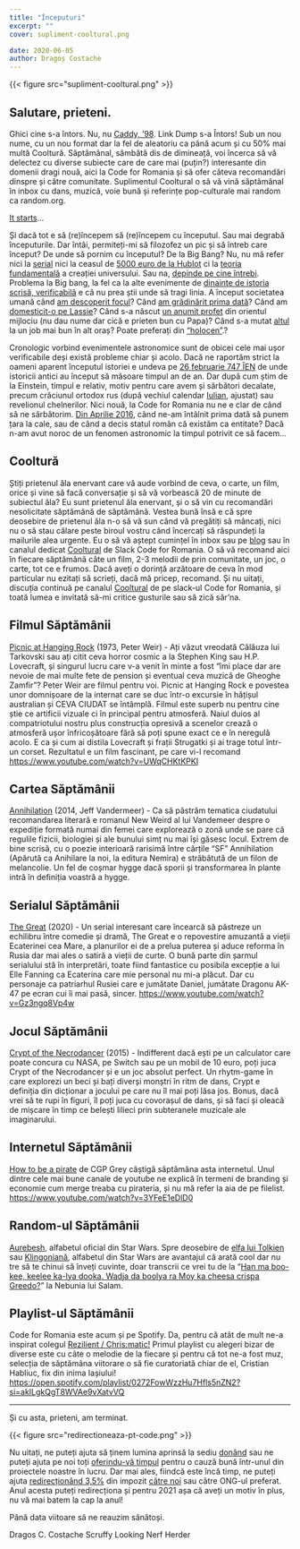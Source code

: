 ```yaml
---
title: "Începuturi"
excerpt: ""
cover: supliment-cooltural.png

date: 2020-06-05
author: Dragoș Costache
---
```


{{< figure src="supliment-cooltural.png" >}}

## Salutare, prieteni.

Ghici cine s-a întors. Nu, nu [Caddy, ’98](https://www.youtube.com/watch?v=kQh467bLaDM). Link Dump s-a Întors! Sub un nou nume, cu un nou format dar la fel de aleatoriu ca până acum și cu 50% mai multă Cooltură. Săptămânal, sâmbătă dis de dimineață, voi încerca să vă delectez cu diverse subiecte care de care mai (puțin?) interesante din domenii dragi nouă, aici la Code for Romania și să ofer câteva recomandări dinspre și către comunitate. Suplimentul Cooltural o să vă vină săptămânal în inbox cu dans, muzică, voie bună și referințe pop-culturale mai random ca random.org.

[It starts](https://www.youtube.com/watch?v=XuhgHzuPYiI)...

Și dacă tot e să (re)începem să (re)începem cu începutul. Sau mai degrabă începuturile. Dar întâi, permiteți-mi să filozofez un pic și să întreb care început? De unde să pornim cu începutul? De la Big Bang? Nu, nu mă refer nici la [serial](https://www.express.co.uk/showbiz/tv-radio/1290663/Big-Bang-Theory-what-is-Nobel-Prize-award-why-Sheldon-Amy-win-series-finale) nici la ceasul de [5000 euro de la Hublot](https://www.engadget.com/hublot-smartwatch-big-bang-e-wear-os-160221804.html?guccounter=1&guce_referrer=aHR0cHM6Ly93d3cuZ29vZ2xlLmNvbS8&guce_referrer_sig=AQAAAKVElP3pFzGtYfFOi3Qrhu1VZKn9R8w565QkEZs8xPllp2T76JR-LezgBhmcSivqnnahcf2lCUpgctYPbQAEdElZ-dZn-IMkctz_oo72ynknKk4I2hiujtuApWgGw_kwXhU_qI8FkeXUadb6unRAAu7lkgd9tcjgqeI5R7j1vv0C) ci la [teoria fundamentală](https://www.youtube.com/watch?v=wNDGgL73ihY) a creației universului. Sau na, [depinde pe cine întrebi](https://www.frontiersin.org/articles/10.3389/fpsyg.2015.00793/full). Problema la Big bang, la fel ca la alte evenimente de [dinainte de istoria scrisă, verificabilă](https://www.nature.com/articles/338238a0) e că nu prea știi unde să tragi linia. A început societatea umană când [am descoperit focul](https://time.com/5295907/discover-fire/)? Când [am grădinărit prima dată](https://www.sciencedaily.com/releases/2015/07/150722144709.htm)? Când am [domesticit-o pe Lassie](https://www.theatlantic.com/science/archive/2016/06/the-origin-of-dogs/484976/)? Când s-a născut [un anumit profet](https://en.wikipedia.org/wiki/Anno_Domini) din orientul mijlociu (nu dau nume dar cică e prieten bun cu Papa)? Când s-a mutat [altul](https://en.wikipedia.org/wiki/Hijri_year) la un job mai bun în alt oraș? Poate preferați din [“holocen”](https://www.popularmechanics.com/science/archaeology/a24195/case-for-a-new-calendar-12017/#:~:text=Well%2C%20actually%20there%20is%20no,year%20of%20the%20lord%22).?

Cronologic vorbind evenimentele astronomice sunt de obicei cele mai ușor verificabile deși există probleme chiar și acolo. Dacă ne raportăm strict la oameni aparent începutul istoriei e undeva pe [26 februarie 747 ÎEN](https://en.wikipedia.org/wiki/Canon_of_Kings) de unde istoricii antici au început să măsoare timpul an de an. Dar după cum știm de la Einstein, timpul e relativ, motiv pentru care avem și sărbători decalate, precum crăciunul ortodox rus (după vechiul calendar [Iulian](https://en.wikipedia.org/wiki/Julian_calendar), ajustat) sau revelionul chelnerilor. Nici nouă, la Code for Romania nu ne e clar de când să ne sărbătorim. [Din Aprilie 2016](https://code4.ro/ro/blog/la-multi-4-ani/), când ne-am întâlnit prima dată să punem țara la cale, sau de când a decis statul român că existăm ca entitate? Dacă n-am avut noroc de un fenomen astronomic la timpul potrivit ce să facem…

## Cooltură

Știți prietenul ăla enervant care vă aude vorbind de ceva, o carte, un film, orice și vine să facă conversație și să vă vorbească 20 de minute de subiectul ăla? Eu sunt prietenul ăla enervant, și o să vin cu recomandări nesolicitate săptămână de săptămână. Vestea bună însă e că spre deosebire de prietenul ăla n-o să vă sun când vă pregătiți să mâncați, nici nu o să stau călare peste biroul vostru când încercați să răspundeți la mailurile alea urgente. Eu o să vă aștept cumințel în inbox sau pe [blog](https://code4.ro/ro/blog/) sau în canalul dedicat [Cooltural](https://join.slack.com/share/zt-evzn4unm-_c8stZV7Z~mfmv~fy6JU4Q) de Slack Code for Romania. O să vă recomand aici în fiecare săptămână câte un film, 2-3 melodii de prin comunitate, un joc, o carte, tot ce e frumos. Dacă aveți o dorință arzătoare de ceva în mod particular nu ezitați să scrieți, dacă mă pricep, recomand.
Și nu uitați, discuția continuă pe canalul [Cooltural](https://join.slack.com/share/zt-evzn4unm-_c8stZV7Z~mfmv~fy6JU4Q) de pe slack-ul Code for Romania, și toată lumea e invitată să-mi critice gusturile sau să zică săr’na.

## Filmul Săptămânii

[Picnic at Hanging Rock](<https://en.wikipedia.org/wiki/Picnic_at_Hanging_Rock_(film)>) (1973, Peter Weir) - Ați văzut vreodată Călăuza lui Tarkovski sau ați citit ceva horror cosmic a la Stephen King sau H.P. Lovecraft, și singurul lucru care v-a venit în minte a fost “îmi place dar are nevoie de mai multe fete de pension și eventual ceva muzică de Gheoghe Zamfir”? Peter Weir are filmul pentru voi. Picnic at Hanging Rock e povestea unor domnișoare de la internat care se duc într-o excursie în hățișul australian și CEVA CIUDAT se întâmplă. Filmul este superb nu pentru cine știe ce artificii vizuale ci în principal pentru atmosferă. Naiul duios al compatriotului nostru plus construcția opresivă a scenelor crează o atmosferă ușor înfricoșătoare fără să poți spune exact ce e în neregulă acolo. E ca și cum ai distila Lovecraft și frații Strugatki și ai trage totul într-un corset. Rezultatul e un film fascinant, pe care vi-l recomand
https://www.youtube.com/watch?v=UWqCHKtKPKI

## Cartea Săptămânii

[Annihilation](<https://ro.wikipedia.org/wiki/Anihilare_(roman)>) (2014, Jeff Vandermeer) - Ca să păstrăm tematica ciudatului recomandarea literară e romanul New Weird al lui Vandemeer despre o expediție formată numai din femei care explorează o zonă unde se pare că regulile fizicii, biologiei și ale bunului simț nu mai își găsesc locul. Extrem de bine scrisă, cu o poezie interioară rarisimă între cărțile “SF” Annihilation (Apărută ca Anihilare la noi, la editura Nemira) e străbătută de un filon de melancolie. Un fel de coșmar hygge dacă sporii și transformarea în plante intră în definiția voastră a hygge.

## Serialul Săptămânii

[The Great](<https://en.wikipedia.org/wiki/The_Great_(miniseries)>) (2020) - Un serial interesant care încearcă să păstreze un echilibru între comedie și dramă, The Great e o repovestire amuzantă a vieții Ecaterinei cea Mare, a planurilor ei de a prelua puterea și aduce reforma în Rusia dar mai ales o satiră a vieții de curte. O bună parte din șarmul serialului stă în interpretări, toate fiind fantastice cu posibila excepție a lui Elle Fanning ca Ecaterina care mie personal nu mi-a plăcut. Dar cu personaje ca patriarhul Rusiei care e jumătate Daniel, jumătate Dragonu AK-47 pe ecran cui îi mai pasă, sincer.
https://www.youtube.com/watch?v=Gz3ngq8Vp4w

## Jocul Săptămânii

[Crypt of the Necrodancer](https://en.wikipedia.org/wiki/Crypt_of_the_NecroDancer) (2015) - Indifferent dacă ești pe un calculator care poate concura cu NASA, pe Switch sau pe un mobil de 10 euro, poți juca Crypt of the Necrodancer și e un joc absolut perfect. Un rhytm-game în care explorezi un beci și bați diverși monștri în ritm de dans, Crypt e definiția din dicționar a jocului pe care nu îl mai poți lăsa jos. Bonus, dacă vrei să te rupi în figuri, îl poți juca cu covorașul de dans, și să faci și oleacă de mișcare în timp ce belești lilieci prin subteranele muzicale ale imaginarului.

## Internetul Săptămânii

[How to be a pirate](https://www.youtube.com/watch?v=3YFeE1eDlD0) de CGP Grey câștigă săptămâna asta internetul. Unul dintre cele mai bune canale de youtube ne explică în termeni de branding și economie cum merge treaba cu pirateria, și nu mă refer la aia de pe filelist.
https://www.youtube.com/watch?v=3YFeE1eDlD0

## Random-ul Săptămânii

[Aurebesh](https://starwars.fandom.com/wiki/Aurebesh), alfabetul oficial din Star Wars. Spre deosebire de [elfa lui Tolkien](https://www.omniglot.com/conscripts/tengwar.htm#:~:text=Quenya,similarities%20to%20Greek%20and%20Latin.) sau [Klingoniană](https://www.duolingo.com/course/tlh/en/Learn-Klingon), alfabetul din Star Wars are avantajul că arată cool dar nu tre să te chinui să înveți cuvinte, doar transcrii ce vrei tu de la “[Han ma boo-kee, keelee ka-lya dooka. Wadja da boolya ra Moy ka cheesa crispa Greedo?](https://youtu.be/ss0M_EUNbdA?t=31)” la Nebunia lui Salam.

## Playlist-ul Săptămânii

Code for Romania este acum și pe Spotify. Da, pentru că atât de mult ne-a inspirat colegul [Rezilient / Chris:matic!](https://www.facebook.com/ChrismaticGuy/) Primul playlist cu alegeri bizar de diverse este cu câte o melodie de la fiecare și pentru că tot ne-a fost muz, selecția de săptămâna viitorare o să fie curatoriată chiar de el, Cristian Habliuc, fix din inima Iașiului!
https://open.spotify.com/playlist/0272FowWzzHu7Hfls5nZN2?si=akILgkQgT8WVAe9vXatvVQ

---

Și cu asta, prieteni, am terminat.

{{< figure src="redirectioneaza-pt-code.png" >}}

Nu uitați, ne puteți ajuta să ținem lumina aprinsă la sediu [donând](https://code4.ro/ro/doneaza/) sau ne puteți ajuta pe noi toți [oferindu-vă timpul](https://tfsg.code4.ro/ro/) pentru o cauză bună într-unul din proiectele noastre în lucru. Dar mai ales, fiindcă este încă timp, ne puteți ajuta [redirecționând 3,5%](https://redirectioneaza.ro/) din impozit [către noi](https://redirectioneaza.ro/code-for-romania/doilasuta) sau către ONG-ul preferat. Anul acesta puteți redirecționa și pentru 2021 așa că aveți un motiv în plus, nu vă mai batem la cap la anul!

Până data viitoare să ne reauzim sănătoși.

Dragos C. Costache
Scruffy Looking Nerf Herder

